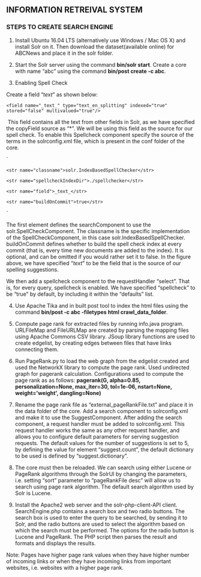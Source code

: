 ## INFORMATION RETREIVAL SYSTEM

### STEPS TO CREATE SEARCH ENGINE

1.	Install Ubuntu 16.04 LTS (alternatively use Windows / Mac OS X) and install Solr on it. Then download the dataset(available online) for ABCNews and place it in the solr folder.

2.	Start the Solr server using the command **bin/solr start**. Create a core with name “abc” using the command **bin/post  create -c abc**. 

3. Enabling Spell Check

  Create a field “_text_” as shown below:
   
  `<field name="_text_" type="text_en_splitting" indexed="true" stored="false" multivalued="true"/>`
   
  This field contains all the text from other fields in Solr, as we have specified the copyField source as “*”. We will be using
   this field as the source for our spell check. To enable this Spellcheck component specify the source of the terms in the                solrconfig.xml file, which is present in the conf folder of the core.
  
  `<searchComponent class="solr.SpellCheckComponent" name="spellcheck">
  
   <lst name="spellchecker">
  
    <str name="classname">solr.IndexBasedSpellChecker</str>
    
    <str name="spellcheckIndexDir">./spellchecker</str>
    
    <str name="field">_text_</str>
    
    <str name="buildOnCommit">true</str>
  
  </lst>
 
 <searchComponent>`

  The first element defines the searchComponent to use the solr.SpellCheckComponent. The classname is the specific
  implementation of the SpellCheckComponent, in this case solr.IndexBasedSpellChecker. buildOnCommit defines whether to build the spell   check index at every commit (that is, every time new documents are added to the index). It is optional, and can be omitted if you       would rather set it to false. In the figure above, we have specified “_text_” to be the field that is the source of our spelling         suggestions.

  We then	add a spellcheck component to the requestHandler “select”. That is, for every query, spellcheck is enabled. We have           specified “spellcheck” to be “true” by default, by including it within the “defaults” list.

4.	Use Apache Tika and in built post tool to index the html files using the command **bin/post -c abc -filetypes html crawl_data_folder**. 

5.	Compute page rank for extracted files by running info.java program. URLFileMap and FileURLMap are created by parsing the mapping files using Apache Commons CSV library. JSoup library functions are used to create edgelist, by creating edges between files that have links connecting them.

6.	Run PageRank.py to load the web graph from the edgelist created and used the NetworkX library to compute the page rank. Used undirected graph for pagerank calculation. Configurations used to compute the page rank as as follows:  **pagerank(G, alpha=0.85, personalization=None, max_iter=30, tol=1e-06, nstart=None, weight='weight', dangling=None)**

7.	Rename the page rank file as “external_pageRankFile.txt” and place it in the data folder of the core. Add a search component to solrconfig.xml and make it to use the SuggestComponent. After adding the search component, a request handler must be added to solrconfig.xml. This request handler works the same as any other request handler, and allows you to configure default parameters for serving suggestion requests. The default values for the number of suggestions is set to 5, by defining the value for element “suggest.count”, the default dictionary to be used is defined by “suggest.dictionary”.

8. The core must then be reloaded. We can search using either Lucene or PageRank algorithms through the SolrUI by changing the parameters, i.e. setting “sort” parameter to “pageRankFile desc” will allow us to search using page rank algorithm. The default search algorithm used by Solr is Lucene.

9.	 Install the Apache2 web server and the solr-php-client-API client. SearchEngine.php contains a search box and two radio buttons. The search box is used to enter the query to be searched, by sending it to Solr, and the radio buttons are used to select the algorithm based on which the search must be performed. The options for the radio button is Lucene and PageRank. The PHP script then parses the result and formats and displays the results. 
 
Note: Pages have higher page rank values when they have higher number of incoming links or when they have incoming links from important websites, i.e. websites with a higher page rank.
